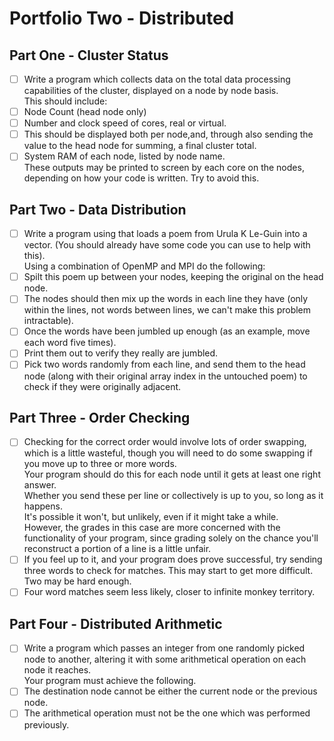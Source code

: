 # Portfolio Two - Distributed

## Part One - Cluster Status

- [ ] Write a program which collects data on the total data processing capabilities of the cluster, displayed on a node by node basis.  
This should include:
- [ ] Node Count (head node only)  
- [ ] Number and clock speed of cores, real or virtual.  
- [ ] This should be displayed both per node,and, through also sending the value to the head node for summing, a final cluster total.  
- [ ] System RAM of each node, listed by node name.  
These outputs may be printed to screen by each core on the nodes, depending on how your code is written. Try to avoid this.

## Part Two - Data Distribution

- [ ] Write a program using that loads a poem from Urula K Le-Guin into a vector. (You should already have some code you can use to help with this).  
Using a combination of OpenMP and MPI do the following:  
- [ ] Spilt this poem up between your nodes, keeping the original on the head node.
- [ ] The nodes should then mix up the words in each line they have (only within the lines, not words between lines, we can't make this problem intractable).
- [ ] Once the words have been jumbled up enough (as an example, move each word five times).
- [ ] Print them out to verify they really are jumbled.
- [ ] Pick two words randomly from each line, and send them to the head node (along with their original array index in the untouched poem) to check if they were originally adjacent.

## Part Three - Order Checking

- [ ] Checking for the correct order would involve lots of order swapping, which is a little wasteful, though you will need to do some swapping if you move up to three or more words.  
Your program should do this for each node until it gets at least one right answer.  
Whether you send these per line or collectively is up to you, so long as it happens.  
It's possible it won't, but unlikely, even if it might take a while.  
However, the grades in this case are more concerned with the functionality of your program, since grading solely on the chance you'll reconstruct a portion of a line is a little unfair.  
- [ ] If you feel up to it, and your program does prove successful, try sending three words to check for matches. This may start to get more difficult. Two may be hard enough.
- [ ] Four word matches seem less likely, closer to infinite monkey territory.

## Part Four - Distributed Arithmetic

- [ ] Write a program which passes an integer from one randomly picked node to another, altering it with some arithmetical operation on each node it reaches.  
Your program must achieve the following.  
- [ ] The destination node cannot be either the current node or the previous node.
- [ ] The arithmetical operation must not be the one which was performed previously.
